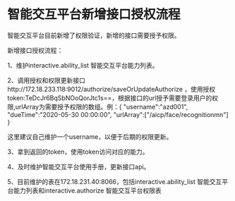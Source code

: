# 智能交互平台新增接口授权流程

智能交互平台目前新增了权限验证，新增的接口需要授予权限。

新增接口授权流程：

1、维护interactive.ability_list 智能交互平台能力列表。

2、调用授权和权限更新接口http://172.18.233.118:9012/authorize/saveOrUpdateAuthorize ，使用授权token:TeDcJr6BqSbNOoQorJtc1s==，根据接口的url授予需要登录用户的权限,urlArray为需要授予权限的数组。例：{
				"username":"azd001",
				"dueTime":"2020-05-30 00:00:00",
				"urlArray":["/aicp/face/recognitionmn"]
				}

这里建议自己维护一个username，以便于后期的权限更新。

3、拿到返回的token，使用token访问对应的能力。

4、及时维护智能交互平台使用手册，更新接口api。

5、目前维护的表在172.18.231.40:8066，包括interactive.ability_list 智能交互平台能力列表和interactive.authorize 智能交互平台权限表